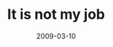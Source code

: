 ---
layout: base.njk
title : 'It is not my job' 
view_title : 'It is not my job' 
year : '2009' 
date : '2009-03-10' 
img_file : '/drawing/itisnotmyjob.png' 
html_file : 'itisnotmyjob' 
next_html : 'wonderful2009.html' 
year_order : '78' 
permalink : "title/{{html_file}}.html"
---